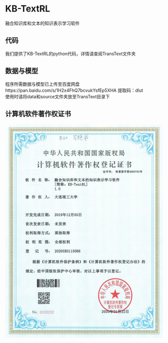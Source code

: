 # KB-TextRL
融合知识库和文本的知识表示学习软件
## 代码
我们提供了KB-TextRL的python代码，详情请查阅TransText文件夹
## 数据与模型
程序所需数据与模型已上传至百度网盘https://pan.baidu.com/s/1H2x4FhQ7bcvukYsfEp5XHA 提取码：dlut<br>
使用时请将data和source文件夹放至TransText目录下
## 计算机软件著作权证书
![cert](https://github.com/DUT-B910/KB-TextRL/blob/abc10285335e3094d6a0f78f82ba8d4a753d403b/%E8%AE%A1%E7%AE%97%E6%9C%BA%E8%BD%AF%E4%BB%B6%E8%91%97%E4%BD%9C%E6%9D%83%E7%99%BB%E8%AE%B0%E8%AF%81%E4%B9%A6.jpg)
